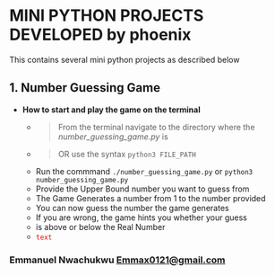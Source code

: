 # MINI PYTHON PROJECTS DEVELOPED by phoenix
This contains several mini python projects as described below


## 1. **Number Guessing Game**

  - **How to start and play the game on the terminal**
    - > From the terminal navigate to the directory where the _number_guessing_game.py_ is
    - > OR use the syntax `python3 FILE_PATH`
    - Run the commmand `./number_guessing_game.py` or `python3 number_guessing_game.py`
    - Provide the Upper Bound number you want to guess from
    - The Game Generates a number from 1 to the number provided
    - You can now guess the number the game generates
    - If you are wrong, the game hints you whether your guess
    - is above or below the Real Number
    - <code style="color: red">text</code>


### Emmanuel Nwachukwu <Emmax0121@gmail.com>
